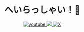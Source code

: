 <p><h1 align="center">へいらっしゃい！🍣</h1></p>
<p align="center">
  <a href="https://www.youtube.com/@purinoisiize" target="_blank">
      <img alt="youtube" src="https://img.shields.io/badge/ -@purinoisiize-000000.svg?logo=youtube&style=popout">
    </a>
    <a href="https://tiktok.com/@sushi_koha_ika_raku_kuro" align="_blank">
      <img src="https://img.shields.io/badge/ -@sushi_koha_ika_raku_kuro-000000.svg?logo=tiktok&style=popout">
    </a>
    <a href="https://x.com/@sushiya9744" align="_blank">
      <img alt="X" src="https://img.shields.io/badge/ -@sushiya9744-000000.svg?logo=X&style=popout">
    </a>
</p>
